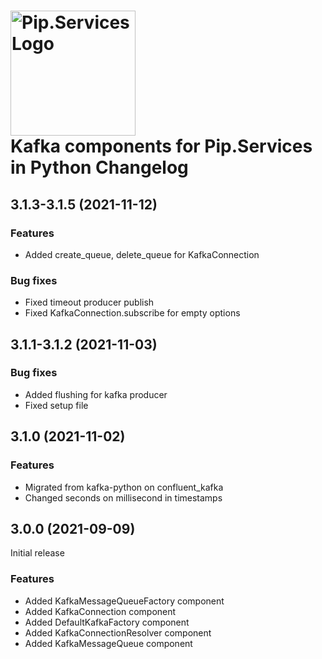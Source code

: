 # <img src="https://uploads-ssl.webflow.com/5ea5d3315186cf5ec60c3ee4/5edf1c94ce4c859f2b188094_logo.svg" alt="Pip.Services Logo" width="200"> <br/> Kafka components for Pip.Services in Python Changelog

## <a name="3.1.3-3.1.5"></a> 3.1.3-3.1.5 (2021-11-12)

### Features
* Added create_queue, delete_queue for KafkaConnection

### Bug fixes
* Fixed timeout producer publish
* Fixed KafkaConnection.subscribe for empty options

## <a name="3.1.1-3.1.2"></a> 3.1.1-3.1.2 (2021-11-03)

### Bug fixes
* Added flushing for kafka producer
* Fixed setup file

## <a name="3.1.0"></a> 3.1.0 (2021-11-02)

### Features
* Migrated from kafka-python on confluent_kafka
* Changed seconds on millisecond in timestamps

## <a name="3.0.0"></a> 3.0.0 (2021-09-09)

Initial release

### Features

* Added KafkaMessageQueueFactory component
* Added KafkaConnection component
* Added DefaultKafkaFactory component
* Added KafkaConnectionResolver component
* Added KafkaMessageQueue component

